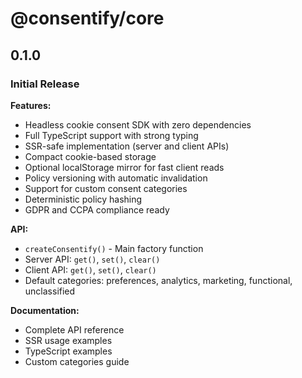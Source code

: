 # @consentify/core

## 0.1.0

### Initial Release

**Features:**
- Headless cookie consent SDK with zero dependencies
- Full TypeScript support with strong typing
- SSR-safe implementation (server and client APIs)
- Compact cookie-based storage
- Optional localStorage mirror for fast client reads
- Policy versioning with automatic invalidation
- Support for custom consent categories
- Deterministic policy hashing
- GDPR and CCPA compliance ready

**API:**
- `createConsentify()` - Main factory function
- Server API: `get()`, `set()`, `clear()`
- Client API: `get()`, `set()`, `clear()`
- Default categories: preferences, analytics, marketing, functional, unclassified

**Documentation:**
- Complete API reference
- SSR usage examples
- TypeScript examples
- Custom categories guide

